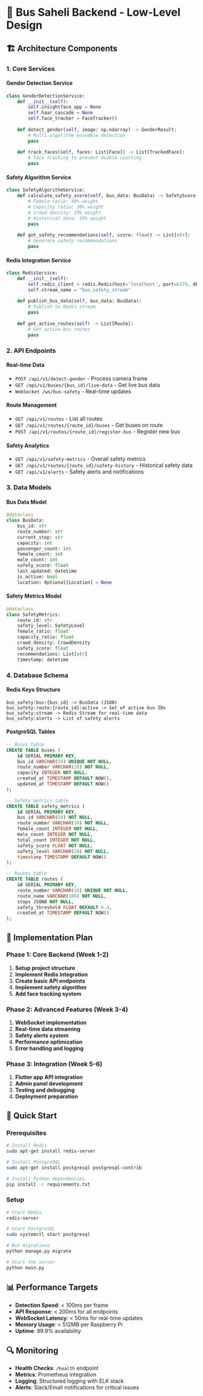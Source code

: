 # 🚌 Bus Saheli Backend - Low-Level Design

## 🏗️ Architecture Components

### 1. Core Services

#### Gender Detection Service
```python
class GenderDetectionService:
    def __init__(self):
        self.insightface_app = None
        self.haar_cascade = None
        self.face_tracker = FaceTracker()
    
    def detect_gender(self, image: np.ndarray) -> GenderResult:
        # Multi-algorithm ensemble detection
        pass
    
    def track_faces(self, faces: List[Face]) -> List[TrackedFace]:
        # Face tracking to prevent double counting
        pass
```

#### Safety Algorithm Service
```python
class SafetyAlgorithmService:
    def calculate_safety_score(self, bus_data: BusData) -> SafetyScore:
        # Female ratio: 40% weight
        # Capacity ratio: 30% weight  
        # Crowd density: 20% weight
        # Historical data: 10% weight
        pass
    
    def get_safety_recommendations(self, score: float) -> List[str]:
        # Generate safety recommendations
        pass
```

#### Redis Integration Service
```python
class RedisService:
    def __init__(self):
        self.redis_client = redis.Redis(host='localhost', port=6379, db=0)
        self.stream_name = "bus_safety_stream"
    
    def publish_bus_data(self, bus_data: BusData):
        # Publish to Redis stream
        pass
    
    def get_active_routes(self) -> List[Route]:
        # Get active bus routes
        pass
```

### 2. API Endpoints

#### Real-time Data
- `POST /api/v1/detect-gender` - Process camera frame
- `GET /api/v1/buses/{bus_id}/live-data` - Get live bus data
- `WebSocket /ws/bus-safety` - Real-time updates

#### Route Management
- `GET /api/v1/routes` - List all routes
- `GET /api/v1/routes/{route_id}/buses` - Get buses on route
- `POST /api/v1/routes/{route_id}/register-bus` - Register new bus

#### Safety Analytics
- `GET /api/v1/safety-metrics` - Overall safety metrics
- `GET /api/v1/routes/{route_id}/safety-history` - Historical safety data
- `GET /api/v1/alerts` - Safety alerts and notifications

### 3. Data Models

#### Bus Data Model
```python
@dataclass
class BusData:
    bus_id: str
    route_number: str
    current_stop: str
    capacity: int
    passenger_count: int
    female_count: int
    male_count: int
    safety_score: float
    last_updated: datetime
    is_active: bool
    location: Optional[Location] = None
```

#### Safety Metrics Model
```python
@dataclass
class SafetyMetrics:
    route_id: str
    safety_level: SafetyLevel
    female_ratio: float
    capacity_ratio: float
    crowd_density: CrowdDensity
    safety_score: float
    recommendations: List[str]
    timestamp: datetime
```

### 4. Database Schema

#### Redis Keys Structure
```
bus_safety:bus:{bus_id} -> BusData (JSON)
bus_safety:route:{route_id}:active -> Set of active bus IDs
bus_safety:stream -> Redis Stream for real-time data
bus_safety:alerts -> List of safety alerts
```

#### PostgreSQL Tables
```sql
-- Buses table
CREATE TABLE buses (
    id SERIAL PRIMARY KEY,
    bus_id VARCHAR(50) UNIQUE NOT NULL,
    route_number VARCHAR(10) NOT NULL,
    capacity INTEGER NOT NULL,
    created_at TIMESTAMP DEFAULT NOW(),
    updated_at TIMESTAMP DEFAULT NOW()
);

-- Safety metrics table
CREATE TABLE safety_metrics (
    id SERIAL PRIMARY KEY,
    bus_id VARCHAR(50) NOT NULL,
    route_number VARCHAR(10) NOT NULL,
    female_count INTEGER NOT NULL,
    male_count INTEGER NOT NULL,
    total_count INTEGER NOT NULL,
    safety_score FLOAT NOT NULL,
    safety_level VARCHAR(20) NOT NULL,
    timestamp TIMESTAMP DEFAULT NOW()
);

-- Routes table
CREATE TABLE routes (
    id SERIAL PRIMARY KEY,
    route_number VARCHAR(10) UNIQUE NOT NULL,
    route_name VARCHAR(100) NOT NULL,
    stops JSONB NOT NULL,
    safety_threshold FLOAT DEFAULT 0.4,
    created_at TIMESTAMP DEFAULT NOW()
);
```

## 🔧 Implementation Plan

### Phase 1: Core Backend (Week 1-2)
1. **Setup project structure**
2. **Implement Redis integration**
3. **Create basic API endpoints**
4. **Implement safety algorithm**
5. **Add face tracking system**

### Phase 2: Advanced Features (Week 3-4)
1. **WebSocket implementation**
2. **Real-time data streaming**
3. **Safety alerts system**
4. **Performance optimization**
5. **Error handling and logging**

### Phase 3: Integration (Week 5-6)
1. **Flutter app API integration**
2. **Admin panel development**
3. **Testing and debugging**
4. **Deployment preparation**

## 🚀 Quick Start

### Prerequisites
```bash
# Install Redis
sudo apt-get install redis-server

# Install PostgreSQL
sudo apt-get install postgresql postgresql-contrib

# Install Python dependencies
pip install -r requirements.txt
```

### Setup
```bash
# Start Redis
redis-server

# Start PostgreSQL
sudo systemctl start postgresql

# Run migrations
python manage.py migrate

# Start the server
python main.py
```

## 📊 Performance Targets

- **Detection Speed**: < 100ms per frame
- **API Response**: < 200ms for all endpoints
- **WebSocket Latency**: < 50ms for real-time updates
- **Memory Usage**: < 512MB per Raspberry Pi
- **Uptime**: 99.9% availability

## 🔍 Monitoring

- **Health Checks**: `/health` endpoint
- **Metrics**: Prometheus integration
- **Logging**: Structured logging with ELK stack
- **Alerts**: Slack/Email notifications for critical issues
